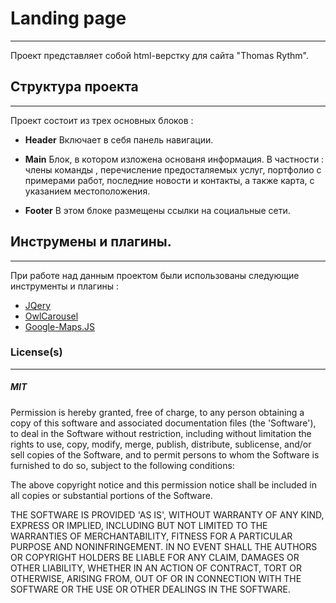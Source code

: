 # Landing page
***
Проект представляет собой html-верстку для сайта "Thomas Rythm".
## Структура проекта
***
Проект состоит из трех основных блоков :

* **Header**
Включает в себя панель навигации.

* **Main**
Блок, в котором изложена основаня информация. В частности : члены команды , перечисление предосталяемых услуг, портфолио с примерами работ, последние новости и контакты, а также карта, с указанием местоположения.

* **Footer**
В этом блоке размещены ссылки на социальные сети.

## Инструмены и плагины.
***
При работе над данным проектом были использованы следующие инструменты и плагины :

* [JQery](https://jquery.com/)
* [OwlCarousel](https://owlcarousel2.github.io/OwlCarousel2)
* [Google-Maps.JS](https://developers.google.com/maps/documentation/javascript/tutorial)

### License(s)
***
##### MIT
Permission is hereby granted, free of charge, to any person obtaining a copy of this software and associated documentation files (the 'Software'), to deal in the Software without restriction, including without limitation the rights to use, copy, modify, merge, publish, distribute, sublicense, and/or sell copies of the Software, and to permit persons to whom the Software is furnished to do so, subject to the following conditions:

The above copyright notice and this permission notice shall be included in all copies or substantial portions of the Software.

THE SOFTWARE IS PROVIDED 'AS IS', WITHOUT WARRANTY OF ANY KIND, EXPRESS OR IMPLIED, INCLUDING BUT NOT LIMITED TO THE WARRANTIES OF MERCHANTABILITY, FITNESS FOR A PARTICULAR PURPOSE AND NONINFRINGEMENT. IN NO EVENT SHALL THE AUTHORS OR COPYRIGHT HOLDERS BE LIABLE FOR ANY CLAIM, DAMAGES OR OTHER LIABILITY, WHETHER IN AN ACTION OF CONTRACT, TORT OR OTHERWISE, ARISING FROM, OUT OF OR IN CONNECTION WITH THE SOFTWARE OR THE USE OR OTHER DEALINGS IN THE SOFTWARE.

